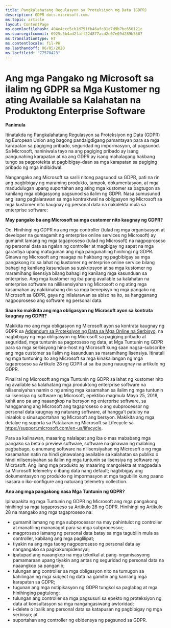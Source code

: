 ```yaml
---
title: Pangkalahatang Regulasyon sa Proteksiyon ng Data (GDPR)
description: GDPR docs.microsoft.com.
ms.topic: article
layout: ContentPage
ms.openlocfilehash: 404e4ccc5cb1d791fb46afc81c7d9b7bc656121c
ms.sourcegitcommit: 6925c5b4ad2faff22d877acd2e07e09d289b5507
ms.translationtype: HT
ms.contentlocale: fil-PH
ms.lasthandoff: 06/05/2020
ms.locfileid: "77570423"
---
```

# <a name="microsofts-gdpr-commitments-to-customers-of-our-generally-available-enterprise-software-products"></a>Ang mga Pangako ng Microsoft sa ilalim ng GDPR sa Mga Kustomer ng ating Available sa Kalahatan na Produktong Enterprise Software

**Panimula**

Itinatakda ng Pangkalahatang Regulasyon sa Proteksiyon ng Data (GDPR) ng European Union ang bagong pandaigdigang pamantayan para sa mga karapatan sa pagiging pribado, seguridad ng impormasyon, at pagsunod. Sa Microsoft, naniniwala tayo na ang pagiging pribado ay isang pangunahing karapatan at na ang GDPR ay isang mahalagang hakbang tungo sa pagprotekta at pagbibigay-daan sa mga karapatan sa pagiging pribado ng mga indibidwal.     

Nangangako ang Microsoft sa sarili nitong pagsunod sa GDPR, pati na rin ang pagbibigay ng maraming produkto, tampok, dokumentasyon, at mga madudulugan upang suportahan ang ating mga kustomer sa pagtugon sa kanilang mga obligasyong pagsunod sa ilalim ng GDPR. Nasa sumusunod ang isang paglalarawan sa mga kontraktwal na obligasyon ng Microsoft sa mga kustomer nito kaugnay ng personal data na nakolekta mula sa enterprise software:

**May pangako ba ang Microsoft sa mga customer nito kaugnay ng GDPR?**

Oo. Hinihingi ng GDPR na ang mga controller (tulad ng mga organisasyon at developer na gumagamit ng enterprise online services ng Microsoft) ay gumamit lamang ng mga tagaproseso (tulad ng Microsoft) na nagpoproseso ng personal data sa ngalan ng controller at magbigay ng sapat na mga garantiya upang matugunan ang mga pangunahing hinihingi ng GDPR. Ginawa ng Microsoft ang maagap na hakbang ng pagbibigay sa mga pangakong ito sa lahat ng kustomer ng enterprise online service bilang bahagi ng kanilang kasunduan sa suskripsyon at sa mga kustomer ng maramihang lisensiya bilang bahagi ng kanilang mga kasunduan sa enterprise. Ang mga kustomer ng iba pang available sa kalahatan na enterprise software na nililisensiyahan ng Microsoft o ng ating mga kasamahan ay nakikinabang din sa mga benepisyo ng mga pangako ng Microsoft sa GDPR, gaya ng inilalarawan sa abiso na ito, sa hangganang nagpoproseso ang software ng personal data.

**Saan ko makikita ang mga obligasyon ng Microsoft ayon sa kontrata kaugnay ng GDPR?**

Makikita mo ang mga obligasyon ng Microsoft ayon sa kontrata kaugnay ng GDPR sa [Addendum sa Proteksiyon ng Data sa Mga Online na Serbisyo](https://www.microsoftvolumelicensing.com/DocumentSearch.aspx?Mode=2&Keyword=DPA), na nagbibigay ng mga obligasyon ng Microsoft sa pagiging pribado at seguridad, mga tuntunin sa pagproseso ng data, at Mga Tuntunin ng GDPR para sa mga serbisyong hino-host ng Microsoft kung saan nagsa-subscribe ang mga customer sa ilalim ng kasunduan sa maramihang lisensiya. Itinatali ng mga tuntuning ito ang Microsoft sa mga kinakailangan ng mga tagaproseso sa Artikulo 28 ng GDPR at sa iba pang nauugnay na artikulo ng GDPR. 

Pinaiiral ng Microsoft ang mga Tuntunin ng GDPR sa lahat ng kustomer nito ng available sa kalahatang mga produktong enterprise software na nilisensiyahan namin o ng aming mga kasamahan sa ilalim ng mga tuntunin sa lisensiya ng software ng Microsoft, epektibo magmula Mayo 25, 2018, kahit ano pa ang naaangkop na bersyon ng enterprise software, sa hangganang ang Microsoft ang tagaproseso o ang subprocessor ng personal data kaugnay ng naturang software, at hangga’t patuloy na iniaalok o sinusuportahan ng Microsoft ang bersyon. Makikita ang mga detalye ng suporta sa Patakaran ng Microsoft sa Lifecycle sa https://support.microsoft.com/en-us/lifecycle.

Para sa kalinawan, maaaring nalalapat ang iba o mas mababang mga pangako sa beta o preview software, software na ginawan ng malaking pagbabago, o anumang software na nilisensiyahan ng Microsoft o ng mga kasamahan natin na hindi ginawalang available sa kalahatan sa publiko o hindi nilisensiyahan sa ilalim ng mga tuntunin sa lisensiya ng software ng Microsoft. Ang ilang mga produkto ay maaaring mangolekta at magpadala sa Microsoft telemetry o ibang data nang default; nagbibigay ang dokumentasyon ng produkto ng impormasyon at mga tagubilin kung paano isasara o iko-configure ang naturang telemetry collection.

**Ano ang mga pangakong nasa Mga Tuntunin ng GDPR?**

Ipinapakita ng mga Tuntunin ng GDPR ng Microsoft ang mga pangakong hinihingi sa mga tagaproseso sa Artikulo 28 ng GDPR.  Hinihingi ng Artikulo 28 na mangako ang mga tagaproseso na:

-   gumamit lamang ng mga subprocessor na may pahintulot ng controller at manatiling mananagot para sa mga subprocessor;
-   magproseso lamang ng personal data batay sa mga tagubilin mula sa controller, kabilang ang mga paglilipat;
-   tiyakin na ang mga taong nagpoproseso ng personal data ay nangangako sa pagkakumpidensyal;
-   ipatupad ang naaangkop na mga teknikal at pang-organisasyong pamamaraan upang tiyakin ang antas ng seguridad ng personal data na naaangkop sa panganib;
-   tulungan ang controller sa mga obligasyon nito na tumugon sa kahilingan ng mga subject ng data na gamitin ang kanilang mga karapatan sa GDPR;
-   tugunan ang mga notipikasyon ng GDPR tungkol sa paglabag at mga hinihinging pagtulong;
-   tulungan ang controller sa mga pagsusuri sa epekto ng proteksiyon ng data at konsultasyon sa mga nangangasiwang awtoridad; 
-   i-delete o ibalik ang personal data sa katapusan ng pagbibigay ng mga serbisyo; at
-   suportahan ang controller ng ebidensya ng pagsunod sa GDPR.
